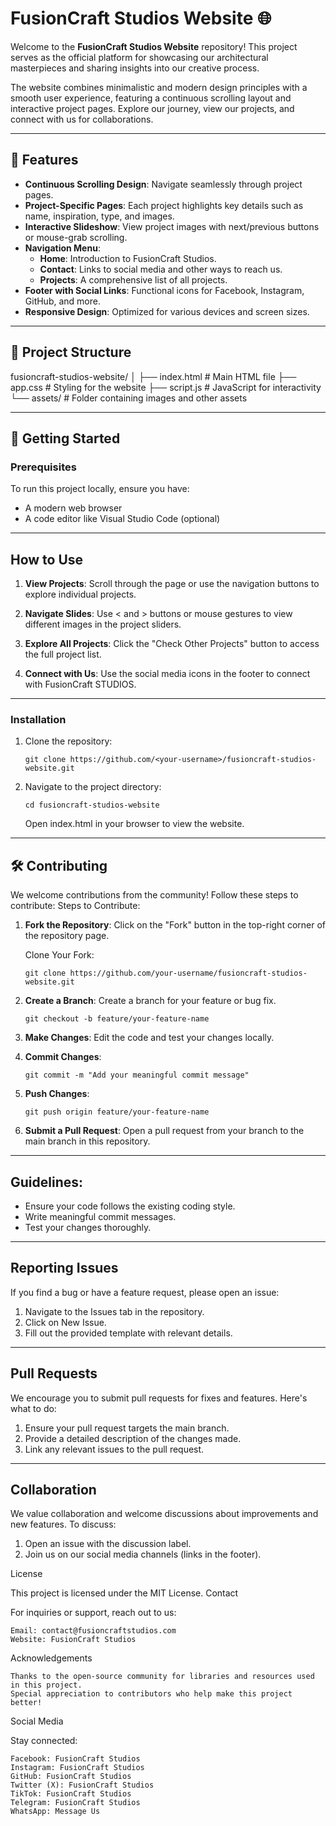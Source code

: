 # FusionCraft Studios Website 🌐

Welcome to the **FusionCraft Studios Website** repository! This project serves as the official platform for showcasing our architectural masterpieces and sharing insights into our creative process. 

The website combines minimalistic and modern design principles with a smooth user experience, featuring a continuous scrolling layout and interactive project pages. Explore our journey, view our projects, and connect with us for collaborations.

---

## 🌟 Features

- **Continuous Scrolling Design**: Navigate seamlessly through project pages.
- **Project-Specific Pages**: Each project highlights key details such as name, inspiration, type, and images.
- **Interactive Slideshow**: View project images with next/previous buttons or mouse-grab scrolling.
- **Navigation Menu**:
  - **Home**: Introduction to FusionCraft Studios.
  - **Contact**: Links to social media and other ways to reach us.
  - **Projects**: A comprehensive list of all projects.
- **Footer with Social Links**: Functional icons for Facebook, Instagram, GitHub, and more.
- **Responsive Design**: Optimized for various devices and screen sizes.

---

## 📂 Project Structure

fusioncraft-studios-website/
│
├── index.html      # Main HTML file
├── app.css         # Styling for the website
├── script.js       # JavaScript for interactivity
└── assets/         # Folder containing images and other assets

---

## 🚀 Getting Started

### Prerequisites
To run this project locally, ensure you have:
- A modern web browser
- A code editor like Visual Studio Code (optional)

---

## How to Use

1. **View Projects**: Scroll through the page or use the navigation buttons to explore individual projects.

2. **Navigate Slides**: Use < and > buttons or mouse gestures to view different images in the project sliders.

3. **Explore All Projects**: Click the "Check Other Projects" button to access the full project list.

4. **Connect with Us**: Use the social media icons in the footer to connect with FusionCraft STUDIOS.

---

### Installation
1. Clone the repository:
   
   `git clone https://github.com/<your-username>/fusioncraft-studios-website.git`

2. Navigate to the project directory:

    `cd fusioncraft-studios-website`

    Open index.html in your browser to view the website.

---

## 🛠️ Contributing

We welcome contributions from the community! Follow these steps to contribute:
Steps to Contribute:

1. **Fork the Repository**:
    Click on the "Fork" button in the top-right corner of the repository page.

    Clone Your Fork:

    `git clone https://github.com/your-username/fusioncraft-studios-website.git`

2. **Create a Branch**: Create a branch for your feature or bug fix.

    `git checkout -b feature/your-feature-name`

3. **Make Changes**: Edit the code and test your changes locally.

4. **Commit Changes**:

    `git commit -m "Add your meaningful commit message"`

5. **Push Changes**:

    `git push origin feature/your-feature-name`

6. **Submit a Pull Request**: Open a pull request from your branch to the main branch in this repository.

---

## Guidelines:

- Ensure your code follows the existing coding style.
- Write meaningful commit messages.
- Test your changes thoroughly.

---

## Reporting Issues

If you find a bug or have a feature request, please open an issue:

1. Navigate to the Issues tab in the repository.
2. Click on New Issue.
3. Fill out the provided template with relevant details.

---

## Pull Requests

We encourage you to submit pull requests for fixes and features. Here's what to do:

1. Ensure your pull request targets the main branch.
2. Provide a detailed description of the changes made.
3. Link any relevant issues to the pull request.

---

## Collaboration

We value collaboration and welcome discussions about improvements and new features. To discuss:

1. Open an issue with the discussion label.
2. Join us on our social media channels (links in the footer).

License

This project is licensed under the MIT License.
Contact

For inquiries or support, reach out to us:

    Email: contact@fusioncraftstudios.com
    Website: FusionCraft Studios

Acknowledgements

    Thanks to the open-source community for libraries and resources used in this project.
    Special appreciation to contributors who help make this project better!

Social Media

Stay connected:

    Facebook: FusionCraft Studios
    Instagram: FusionCraft Studios
    GitHub: FusionCraft Studios
    Twitter (X): FusionCraft Studios
    TikTok: FusionCraft Studios
    Telegram: FusionCraft Studios
    WhatsApp: Message Us
